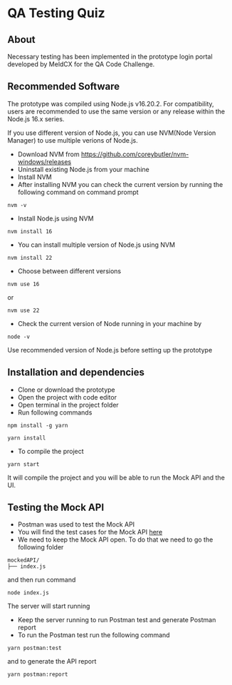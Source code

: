 # QA Testing Quiz

## About
Necessary testing has been implemented in the prototype login portal developed by MeldCX for the QA Code Challenge.

## Recommended Software
The prototype was compiled using Node.js v16.20.2.
For compatibility, users are recommended to use the same version or any release within the Node.js 16.x series.

If you use different version of Node.js, you can use NVM(Node Version Manager) to use multiple verions of Node.js.

- Download NVM from https://github.com/coreybutler/nvm-windows/releases
- Uninstall existing Node.js from your machine
- Install NVM
- After installing NVM you can check the current version by running the following command on command prompt
```
nvm -v
```
- Install Node.js using NVM
```
nvm install 16
```
- You can install multiple version of Node.js using NVM
```
nvm install 22
```
- Choose between different versions
```
nvm use 16
```
or

```
nvm use 22
```
- Check the current version of Node running in your machine by
```
node -v
```

Use recommended version of Node.js before setting up the prototype

## Installation and dependencies
- Clone or download the prototype
- Open the project with code editor
- Open terminal in the project folder
- Run following commands
```
npm install -g yarn
```
```
yarn install
```
- To compile the project
```
yarn start
```
It will compile the project and you will be able to run the Mock API and the UI.

## Testing the Mock API
- Postman was used to test the Mock API
- You will find the test cases for the Mock API [here](https://docs.google.com/spreadsheets/d/1rXSBUJcGwSCVsqsOs-UBs1G8LKR_9rU3uOIAB6KpdJ0/edit?usp=sharing)
- We need to keep the Mock API open. To do that we need to go the following folder
```
mockedAPI/
├── index.js 
```
and then run command
```
node index.js
```
The server will start running 
- Keep the server running to run Postman test and generate Postman report
- To run the Postman test run the following command 
```
yarn postman:test
```
and to generate the API report

```
yarn postman:report
```





